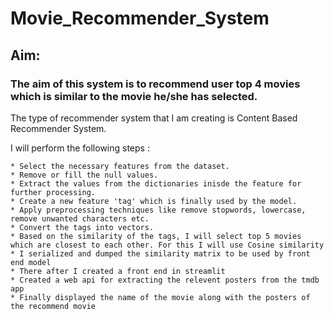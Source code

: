 # Movie_Recommender_System
## Aim:
### The aim of this system is to recommend user top 4 movies which is similar to the movie he/she has selected.

The type of recommender system that I am creating is Content Based Recommender System.

I will perform the following steps :

    * Select the necessary features from the dataset.
    * Remove or fill the null values.
    * Extract the values from the dictionaries inisde the feature for further processing.
    * Create a new feature 'tag' which is finally used by the model.
    * Apply preprocessing techniques like remove stopwords, lowercase, remove unwanted characters etc.
    * Convert the tags into vectors.
    * Based on the similarity of the tags, I will select top 5 movies which are closest to each other. For this I will use Cosine similarity 
	* I serialized and dumped the similarity matrix to be used by front end model
	* There after I created a front end in streamlit
	* Created a web api for extracting the relevent posters from the tmdb app
	* Finally displayed the name of the movie along with the posters of the recommend movie
